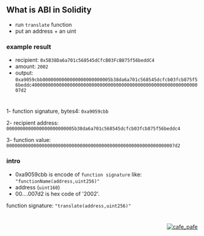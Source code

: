 ## What is ABI in Solidity

- run `translate` function
- put an address + an uint

### example result
- recipient: `0x5B38Da6a701c568545dCfcB03FcB875f56beddC4`
- amount: `2002`
- output: `0xa9059cbb0000000000000000000000005b38da6a701c568545dcfcb03fcb875f56beddc400000000000000000000000000000000000000000000000000000000000007d2`

#

1- function signature, bytes4: `0xa9059cbb`

2- recipient address: `0000000000000000000000005b38da6a701c568545dcfcb03fcb875f56beddc4`

3- function value: `00000000000000000000000000000000000000000000000000000000000007d2`

### intro
- 0xa9059cbb is encode of `function signature` like: `"functionName(address,uint256)"`
- address (`uint160`)
- 00....007d2 is hex code of '2002'.


function signature: `"translate(address,uint256)"`

#

<p align="right"> 
<a href="https://github.com/mosi-sol/live-contracts-s2" target="blank">
  <img src="https://img.shields.io/badge/License-MIT-blue?style=flat" alt="cafe_pafe" /></a>  
</p>
